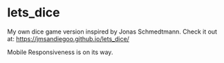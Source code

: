 # lets_dice

My own dice game version inspired by Jonas Schmedtmann. Check it out at: https://jmsandiegoo.github.io/lets_dice/

Mobile Responsiveness is on its way.
